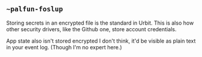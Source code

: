 ## `~palfun-foslup`
Storing secrets in an encrypted file is the standard in Urbit. This is also how other security drivers, like the Github one, store account credentials.

App state also isn't stored encrypted I don't think, it'd be visible as plain text in your event log. (Though I'm no expert here.)